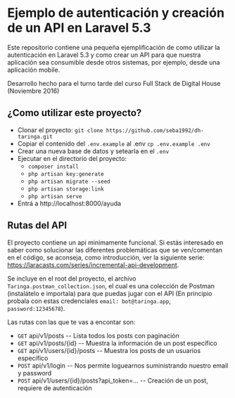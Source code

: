 # Ejemplo de autenticación y creación de un API en Laravel 5.3
Este repositorio contiene una pequeña ejemplificación de como utilizar la autenticación en Laravel 5.3 y como crear un API para que nuestra aplicación sea consumible desde otros sistemas, por ejemplo, desde una aplicación mobile.

Desarrollo hecho para el turno tarde del curso Full Stack de Digital House (Noviembre 2016)

## ¿Como utilizar este proyecto?
- Clonar el proyecto: `git clone https://github.com/seba1992/dh-taringa.git`
- Copiar el contenido del `.env.example` al .env `cp .env.example .env`
- Crear una nueva base de datos y setearla en el `.env`
- Ejecutar en el directorio del proyecto:
    - `composer install`
    - `php artisan key:generate`
    - `php artisan migrate --seed`
    - `php artisan storage:link`
    - `php artisan serve`
- Entrá a http://localhost:8000/ayuda

## Rutas del API
El proyecto contiene un api minimamente funcional. Si estás interesado en saber como solucionar las diferentes problemáticas que se ven/comentan en el código, se aconseja, como introducción, ver la siguiente serie: https://laracasts.com/series/incremental-api-development.

Se incluye en el root del proyecto, el archivo `Taringa.postman_collection.json`, el cual es una colección de Postman (instalátelo e importala) para que puedas jugar con el API (En principio probala con estas credenciales `email: bot@taringa.app`, `password:12345678`).

Las rutas con las que te vas a encontar son:
- `GET` api/v1/posts -- Lista todos los posts con paginación
- `GET` api/v1/posts/{id} -- Muestra la información de un post específico
- `GET` api/v1/users/{id}/posts -- Muestra los posts de un usuarios específico
- `POST` api/v1/login -- Nos permite loguearnos suministrando nuestro email y password
- `POST` api/v1/users/{id}/posts?api_token=... -- Creación de un post, requiere de autenticación